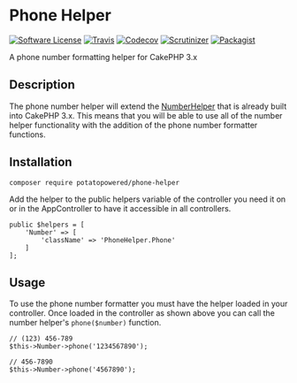 # Phone Helper
[![Software License](https://img.shields.io/badge/license-MIT-brightgreen.svg?style=flat-square)](LICENSE.md) 
[![Travis](https://img.shields.io/travis/PotatoPowered/phone-helper.svg?style=flat-square)](https://travis-ci.org/PotatoPowered/phone-helper/builds) 
[![Codecov](https://img.shields.io/codecov/c/github/PotatoPowered/phone-helper.svg?style=flat-square)](https://codecov.io/github/PotatoPowered/phone-helper) 
[![Scrutinizer](https://img.shields.io/scrutinizer/g/PotatoPowered/phone-helper.svg?style=flat-square)](https://scrutinizer-ci.com/g/PotatoPowered/phone-helper/)
[![Packagist](https://img.shields.io/packagist/dt/potatopowered/phone-helper.svg?style=flat-square)](https://packagist.org/packages/potatopowered/phone-helper)

A phone number formatting helper for CakePHP 3.x

## Description

The phone number helper will extend the [NumberHelper](http://book.cakephp.org/3.0/en/core-libraries/number.html) 
that is already built into CakePHP 3.x. This means that you will be able to use 
all of the number helper functionality with the addition of the phone number 
formatter functions. 

## Installation

```
composer require potatopowered/phone-helper
```
Add the helper to the public helpers variable of the controller you need it on or in the AppController
to have it accessible in all controllers.
```
public $helpers = [
    'Number' => [
        'className' => 'PhoneHelper.Phone'
    ]
];
```

## Usage

To use the phone number formatter you must have the helper loaded in your controller. 
Once loaded in the controller as shown above you can call the number helper's `phone($number)`
function.
```
// (123) 456-789
$this->Number->phone('1234567890');

// 456-7890
$this->Number->phone('4567890');
```
